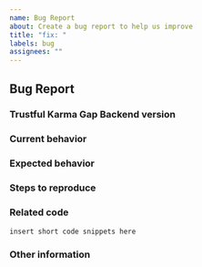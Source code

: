 ```yaml
---
name: Bug Report
about: Create a bug report to help us improve
title: "fix: "
labels: bug
assignees: ""
---
```


## Bug Report

### Trustful Karma Gap Backend version

<!-- Please specify the commit or tag version. -->

### Current behavior

<!-- Describe how the bug manifests. -->

### Expected behavior

<!-- Describe what the behavior would be without the bug. -->

### Steps to reproduce

<!--  Please explain the steps required to duplicate the issue,
especially if you can provide a sample application. -->

### Related code

<!-- If you can illustrate the bug or feature request
with an example, please provide it here. -->

```sh
insert short code snippets here
```

### Other information

<!-- Could you list any other information that is relevant to your issue?
Related issues, suggestions on how to fix, Stack Overflow links,
forum links, etc. -->
